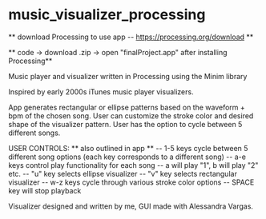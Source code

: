# music_visualizer_processing

** download Processing to use app -- https://processing.org/download **

** code -> download .zip -> open "finalProject.app" after installing Processing**

Music player and visualizer written in Processing using the Minim library

Inspired by early 2000s iTunes music player visualizers.

App generates rectangular or ellipse patterns based on the waveform + bpm of the chosen song. User can customize the stroke color and desired shape of the visualizer pattern. User has the option to cycle between 5 different songs.

USER CONTROLS:
** also outlined in app **
-- 1-5 keys cycle between 5 different song options (each key corresponds to a different song)
-- a-e keys control play functionality for each song -- a will play "1", b will play "2" etc.
-- "u" key selects ellipse visualizer
-- "v" key selects rectangular visualizer
-- w-z keys cycle through various stroke color options
-- SPACE key will stop playback

Visualizer designed and written by me, GUI made with Alessandra Vargas.
